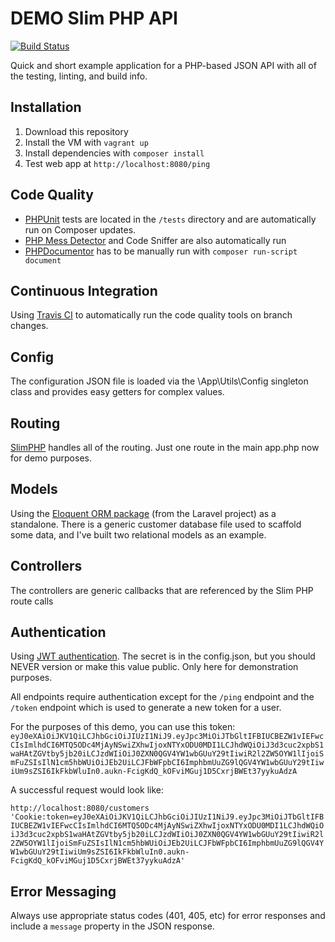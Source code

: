 # DEMO Slim PHP API
[![Build Status](https://travis-ci.org/markparolisi/slim-api.svg?branch=master)](https://travis-ci.org/markparolisi/slim-api.svg?branch=master)

Quick and short example application for a PHP-based JSON API with all of the testing, linting, and build info.

## Installation

1. Download this repository
1. Install the VM with `vagrant up`
1. Install dependencies with `composer install`
1. Test web app at `http://localhost:8080/ping`

## Code Quality 

- [PHPUnit](https://phpunit.de/) tests are located in the `/tests` directory and are automatically run on Composer updates. 
- [PHP Mess Detector](https://phpmd.org/) and Code Sniffer are also automatically run
- [PHPDocumentor](https://www.phpdoc.org/) has to be manually run with `composer run-script document`


## Continuous Integration

Using [Travis CI](https://travis-ci.org/markparolisi/slim-api) to automatically run the code quality tools on branch changes. 

## Config

The configuration JSON file is loaded via the \App\Utils\Config singleton class and provides easy getters for complex values.

## Routing

[SlimPHP](https://www.slimframework.com/) handles all of the routing. Just one route in the main app.php now for demo purposes. 

## Models

Using the [Eloquent ORM package](https://laravel.com/docs/5.0/eloquent) (from the Laravel project) as a standalone.
There is a generic customer database file used to scaffold some data, and I've built two relational models as an example.

## Controllers

The controllers are generic callbacks that are referenced by the Slim PHP route calls

## Authentication

Using [JWT authentication](https://jwt.io/). The secret is in the config.json, but you should NEVER version or make this value public.
Only here for demonstration purposes.

All endpoints require authentication except for the `/ping` endpoint and the `/token` endpoint which is used to generate a new token for a user.

For the purposes of this demo, you can use this token:
`eyJ0eXAiOiJKV1QiLCJhbGciOiJIUzI1NiJ9.eyJpc3MiOiJTbGltIFBIUCBEZW1vIEFwcCIsImlhdCI6MTQ5ODc4MjAyNSwiZXhwIjoxNTYxODU0MDI1LCJhdWQiOiJ3d3cuc2xpbS1waHAtZGVtby5jb20iLCJzdWIiOiJ0ZXN0QGV4YW1wbGUuY29tIiwiR2l2ZW5OYW1lIjoiSmFuZSIsIlN1cm5hbWUiOiJEb2UiLCJFbWFpbCI6ImphbmUuZG9lQGV4YW1wbGUuY29tIiwiUm9sZSI6IkFkbWluIn0.aukn-FcigKdQ_kOFviMGuj1D5CxrjBWEt37yykuAdzA`

A successful request would look like:

`http://localhost:8080/customers 'Cookie:token=eyJ0eXAiOiJKV1QiLCJhbGciOiJIUzI1NiJ9.eyJpc3MiOiJTbGltIFBIUCBEZW1vIEFwcCIsImlhdCI6MTQ5ODc4MjAyNSwiZXhwIjoxNTYxODU0MDI1LCJhdWQiOiJ3d3cuc2xpbS1waHAtZGVtby5jb20iLCJzdWIiOiJ0ZXN0QGV4YW1wbGUuY29tIiwiR2l2ZW5OYW1lIjoiSmFuZSIsIlN1cm5hbWUiOiJEb2UiLCJFbWFpbCI6ImphbmUuZG9lQGV4YW1wbGUuY29tIiwiUm9sZSI6IkFkbWluIn0.aukn-FcigKdQ_kOFviMGuj1D5CxrjBWEt37yykuAdzA'`


## Error Messaging

Always use appropriate status codes (401, 405, etc) for error responses and include a `message` property in the JSON response.